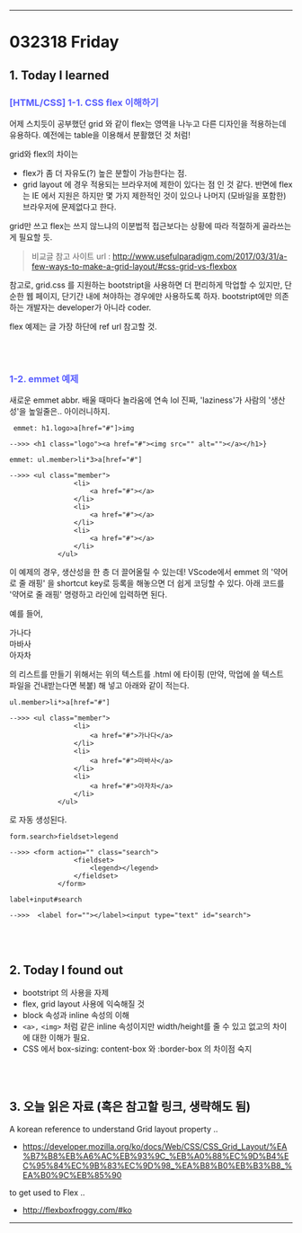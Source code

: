 - - - 
<!-- *********8************날짜****************************** -->
# 032318 Friday  

## <strong> 1. Today I learned </strong>




<!-- *********************첫번째 제목********************** -->
### <span style="color:#595EFF"> [HTML/CSS] 1-1. CSS flex 이해하기 </span>    

어제 스치듯이 공부했던 grid 와 같이 flex는 영역을 나누고 다른 디자인을 적용하는데 유용하다. 예전에는 table을 이용해서 분활했던 것 처럼! <br>

grid와 flex의 차이는 
- flex가 좀 더 자유도(?) 높은 분할이 가능한다는 점. 
- grid layout 에 경우 적용되는 브라우저에 제한이 있다는 점 인 것 같다. 
반면에 flex는 IE 에서 지원은 하지만 몇 가지 제한적인 것이 있으나 나머지 (모바일을 포함한) 브라우저에 문제없다고 한다. 

grid만 쓰고 flex는 쓰지 않느냐의 이분법적 접근보다는 상황에 따라 적절하게 골라쓰는 게 필요할 듯. 

> 비교글 참고 사이트 url : http://www.usefulparadigm.com/2017/03/31/a-few-ways-to-make-a-grid-layout/#css-grid-vs-flexbox


참고로, grid.css 를 지원하는 bootstript을 사용하면 더 편리하게 막업할 수 있지만, 단순한 웹 페이지, 단기간 내에 쳐야하는 경우에만 사용하도록 하자. bootstript에만 의존하는 개발자는 developer가 아니라 coder.

flex 예제는 글 가장 하단에 ref url 참고할 것.






<br></br>
<!-- ***********************두번째 제목******************** -->
### <span style="color:#595EFF"> 1-2. emmet 예제 </span>

새로운 emmet abbr. 배울 때마다 놀라움에 연속 lol 진짜, 'laziness'가 사람의 '생산성'을 높일줄은.. 아이러니하지. 



```
 emmet: h1.logo>a[href="#"]>img

-->>> <h1 class="logo"><a href="#"><img src="" alt=""></a></h1>}
```


```
emmet: ul.member>li*3>a[href="#"]

-->>> <ul class="member"> 
                <li> 
                    <a href="#"></a> 
                </li> 
                <li> 
                    <a href="#"></a> 
                </li> 
                <li> 
                    <a href="#"></a> 
                </li> 
            </ul> 
```

이 예제의 경우, 생산성을 한 층 더 끌어올릴 수 있는데! VScode에서 emmet 의 '약어로 줄 래핑' 을 shortcut key로 등록을 해놓으면 더 쉽게 코딩할 수 있다. 아래 코드를 '약어로 줄 래핑' 명령하고 라인에 입력하면 된다.

예를 들어,

가나다 <br>
마바사 <br>
아자차

의 리스트를 만들기 위해서는 위의 텍스트를 .html 에 타이핑 (만약, 막업에 쓸 텍스트 파일을 건내받는다면 복붙) 해 넣고 아래와 같이 적는다.


```
ul.member>li*>a[href="#"]

-->>> <ul class="member"> 
                <li> 
                    <a href="#">가나다</a> 
                </li> 
                <li> 
                    <a href="#">마바사</a> 
                </li> 
                <li> 
                    <a href="#">아자차</a> 
                </li> 
            </ul> 
```


로 자동 생성된다.


```
form.search>fieldset>legend

-->>> <form action="" class="search">
                <fieldset>
                    <legend></legend>
                </fieldset>
            </form>
```

```
label+input#search

-->>>  <label for=""></label><input type="text" id="search">
```






<br></br>
## <strong> 2. Today I found out </strong>

- bootstript 의 사용을 자제
- flex, grid layout 사용에 익숙해질 것
- block 속성과 inline 속성의 이해
- `<a>,` `<img>` 처럼 같은 inline 속성이지만 width/height를 줄 수 있고 없고의 차이에 대한 이해가 필요.
- CSS 에서 box-sizing: content-box 와 :border-box 의 차이점 숙지






<br></br>
## <strong> 3. 오늘 읽은 자료 (혹은 참고할 링크, 생략해도 됨) </strong>

A korean reference to understand Grid layout property ..
- https://developer.mozilla.org/ko/docs/Web/CSS/CSS_Grid_Layout/%EA%B7%B8%EB%A6%AC%EB%93%9C_%EB%A0%88%EC%9D%B4%EC%95%84%EC%9B%83%EC%9D%98_%EA%B8%B0%EB%B3%B8_%EA%B0%9C%EB%85%90


to get used to Flex ..
- http://flexboxfroggy.com/#ko
- - - -
